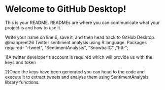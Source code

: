 # Welcome to GitHub Desktop!

This is your README. READMEs are where you can communicate what your project is and how to use it.

Write your name on line 6, save it, and then head back to GitHub Desktop.
@manpreet26
Twitter sentiment analysis using R language.
Packages required- "rtweet", "SentimentAnalysis", "SnowballC" ,"httr";


1)A twitter developer's account is required which will provide us with the keys and token

2)Once the keys have been generated you can head to the code and execute it to extract tweets and analyse them using SentimentAnalysis library functions.
